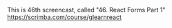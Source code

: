 This is 46th screencast, called "46. React Forms Part 1"<br />
https://scrimba.com/course/glearnreact
